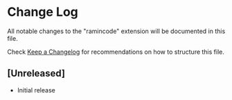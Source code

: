# Change Log

All notable changes to the "ramincode" extension will be documented in this file.

Check [Keep a Changelog](http://keepachangelog.com/) for recommendations on how to structure this file.

## [Unreleased]

- Initial release
